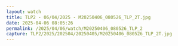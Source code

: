 ```yaml
---
layout: watch
title: TLP2 - 06/04/2025 - M20250406_080526_TLP_2T.jpg
date: 2025-04-06 08:05:26
permalink: /2025/04/06/watch/M20250406_080526_TLP_2
capture: TLP2/2025/202504/20250405/M20250406_080526_TLP_2T.jpg
---
```

